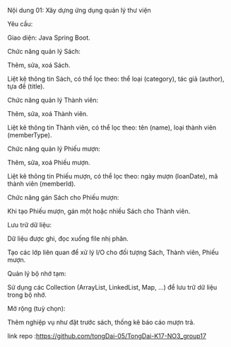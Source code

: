 Nội dung 01: Xây dựng ứng dụng quản lý thư viện

Yêu cầu:

Giao diện: Java Spring Boot.

Chức năng quản lý Sách:

Thêm, sửa, xoá Sách.

Liệt kê thông tin Sách, có thể lọc theo: thể loại (category), tác giả (author), tựa đề (title).

Chức năng quản lý Thành viên:

Thêm, sửa, xoá Thành viên.

Liệt kê thông tin Thành viên, có thể lọc theo: tên (name), loại thành viên (memberType).

Chức năng quản lý Phiếu mượn:

Thêm, sửa, xoá Phiếu mượn.

Liệt kê thông tin Phiếu mượn, có thể lọc theo: ngày mượn (loanDate), mã thành viên (memberId).

Chức năng gán Sách cho Phiếu mượn:

Khi tạo Phiếu mượn, gán một hoặc nhiều Sách cho Thành viên.

Lưu trữ dữ liệu:

Dữ liệu được ghi, đọc xuống file nhị phân.

Tạo các lớp liên quan để xử lý I/O cho đối tượng Sách, Thành viên, Phiếu mượn.

Quản lý bộ nhớ tạm:

Sử dụng các Collection (ArrayList, LinkedList, Map, ...) để lưu trữ dữ liệu trong bộ nhớ.

Mở rộng (tuỳ chọn):

Thêm nghiệp vụ như đặt trước sách, thống kê báo cáo mượn trả.

link repo :https://github.com/tongDai-05/TongDai-K17-NO3_group17

